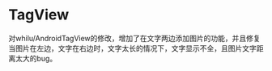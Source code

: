# TagView
对whilu/AndroidTagView的修改，增加了在文字两边添加图片的功能，并且修复当图片在左边，文字在右边时，文字太长的情况下，文字显示不全，且图片文字距离太大的bug。
